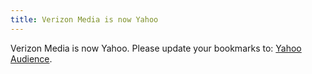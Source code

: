 ```yaml
---
title: Verizon Media is now Yahoo
---
```


Verizon Media is now Yahoo. Please update your bookmarks to: [Yahoo Audience](/integrations/yahoo/audience/).